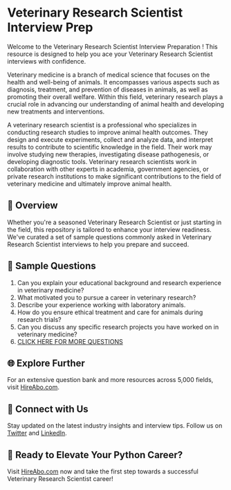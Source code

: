 # Veterinary Research Scientist Interview Prep

Welcome to the Veterinary Research Scientist Interview Preparation ! This resource is designed to help you ace your Veterinary Research Scientist interviews with confidence.

Veterinary medicine is a branch of medical science that focuses on the health and well-being of animals. It encompasses various aspects such as diagnosis, treatment, and prevention of diseases in animals, as well as promoting their overall welfare. Within this field, veterinary research plays a crucial role in advancing our understanding of animal health and developing new treatments and interventions. 

A veterinary research scientist is a professional who specializes in conducting research studies to improve animal health outcomes. They design and execute experiments, collect and analyze data, and interpret results to contribute to scientific knowledge in the field. Their work may involve studying new therapies, investigating disease pathogenesis, or developing diagnostic tools. Veterinary research scientists work in collaboration with other experts in academia, government agencies, or private research institutions to make significant contributions to the field of veterinary medicine and ultimately improve animal health.

## 🚀 Overview

Whether you're a seasoned Veterinary Research Scientist or just starting in the field, this repository is tailored to enhance your interview readiness. We've curated a set of sample questions commonly asked in Veterinary Research Scientist interviews to help you prepare and succeed.

## 📝 Sample Questions

1. Can you explain your educational background and research experience in veterinary medicine?
2. What motivated you to pursue a career in veterinary research?
3. Describe your experience working with laboratory animals.
4. How do you ensure ethical treatment and care for animals during research trials?
5. Can you discuss any specific research projects you have worked on in veterinary medicine?
6. [CLICK HERE FOR MORE QUESTIONS](https://hireabo.com/job/24_2_0/Veterinary%20Research%20Scientist)

## 🌐 Explore Further

For an extensive question bank and more resources across 5,000 fields, visit [HireAbo.com](https://www.hireabo.com).

## 📱 Connect with Us

Stay updated on the latest industry insights and interview tips. Follow us on [Twitter](https://twitter.com/hireabo) and [LinkedIn](https://www.linkedin.com/in/hire-abo-3609972a8/).

## 🚀 Ready to Elevate Your Python Career?

Visit [HireAbo.com](https://www.hireabo.com) now and take the first step towards a successful Veterinary Research Scientist career!